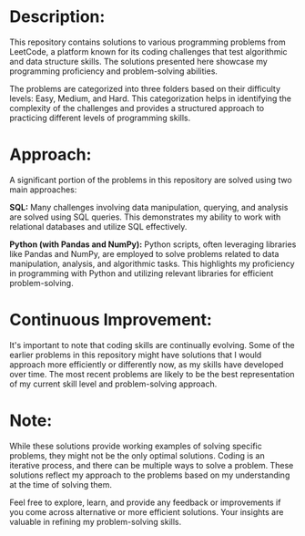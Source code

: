 # Description:
This repository contains solutions to various programming problems from LeetCode, a platform known for its coding challenges that test algorithmic and data structure skills. The solutions presented here showcase my programming proficiency and problem-solving abilities.

The problems are categorized into three folders based on their difficulty levels: Easy, Medium, and Hard. This categorization helps in identifying the complexity of the challenges and provides a structured approach to practicing different levels of programming skills.

# Approach:
A significant portion of the problems in this repository are solved using two main approaches:

**SQL:** Many challenges involving data manipulation, querying, and analysis are solved using SQL queries. This demonstrates my ability to work with relational databases and utilize SQL effectively.

**Python (with Pandas and NumPy):** Python scripts, often leveraging libraries like Pandas and NumPy, are employed to solve problems related to data manipulation, analysis, and algorithmic tasks. This highlights my proficiency in programming with Python and utilizing relevant libraries for efficient problem-solving.

# Continuous Improvement:
It's important to note that coding skills are continually evolving. Some of the earlier problems in this repository might have solutions that I would approach more efficiently or differently now, as my skills have developed over time. The most recent problems are likely to be the best representation of my current skill level and problem-solving approach.

# Note:
While these solutions provide working examples of solving specific problems, they might not be the only optimal solutions. Coding is an iterative process, and there can be multiple ways to solve a problem. These solutions reflect my approach to the problems based on my understanding at the time of solving them.

Feel free to explore, learn, and provide any feedback or improvements if you come across alternative or more efficient solutions. Your insights are valuable in refining my problem-solving skills. 
